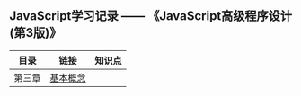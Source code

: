 ## JavaScript学习记录  —— 《JavaScript高级程序设计(第3版)》

| 目录   | 链接                                                                                                                    | 知识点 |
| ------ | ----------------------------------------------------------------------------------------------------------------------- | ------ |
| 第三章 | [基本概念](https://github.com/ChenZT-0618/FrontEnd/blob/master/JavaScript/%E5%9F%BA%E6%9C%AC%E6%A6%82%E5%BF%B5/Note.md) |        |
